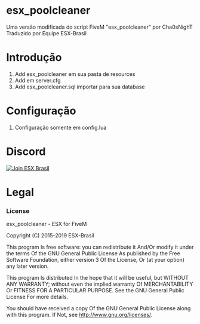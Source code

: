 
# esx_poolcleaner

Uma versão modificada do script FiveM "esx_poolcleaner" por Cha0sNighT
Traduzido por Equipe ESX-Brasil

# Introdução

1. Add esx_poolcleaner em sua pasta de resources
2. Add em server.cfg
3. Add esx_poolcleaner.sql importar para sua database

# Configuração

1. Configuração somente em config.lua

# Discord

[![Join ESX Brasil](https://discordapp.com/api/guilds/432980396070666250/embed.png?style=banner2)](https://discord.gg/8zGbh3T)

# Legal
### License
esx_poolcleaner - ESX for FiveM

Copyright (C) 2015-2019 ESX-Brasil

This program Is free software: you can redistribute it And/Or modify it under the terms Of the GNU General Public License As published by the Free Software Foundation, either version 3 Of the License, Or (at your option) any later version.

This program Is distributed In the hope that it will be useful, but WITHOUT ANY WARRANTY; without even the implied warranty Of MERCHANTABILITY Or FITNESS FOR A PARTICULAR PURPOSE. See the GNU General Public License For more details.

You should have received a copy Of the GNU General Public License along with this program. If Not, see http://www.gnu.org/licenses/.
